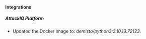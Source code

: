 #### Integrations
##### AttackIQ Platform
- Updated the Docker image to: *demisto/python3:3.10.13.72123*.

